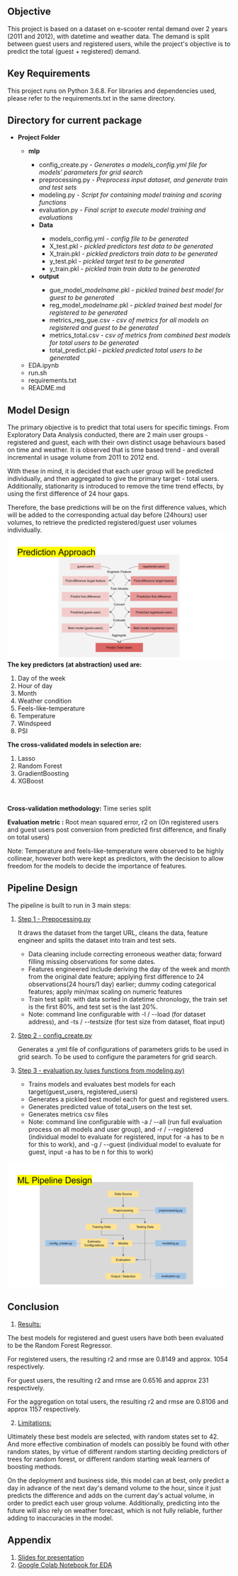 ## Objective
This project is based on a dataset on e-scooter rental demand over 2 years (2011 and 2012), with datetime and weather data. The demand is split between guest users and registered users, while the project's objective is to predict the total (guest + registered) demand.

## Key Requirements
This project runs on Python 3.6.8. For libraries and dependencies used, please refer to the requirements.txt in the same directory.

## Directory for current package
<ul>
  <li><b>Project Folder</b></li>
    <ul>
      <li><b>mlp</b></li>
        <ul>
          <li>config_create.py - <i> Generates a models_config.yml file for models' parameters for grid search</i></li>
          <li>preprocessing.py - <i> Preprocess input dataset, and generate train and test sets</i></li>
          <li>modeling.py - <i> Script for containing model training and scoring functions</i> </li>
          <li>evaluation.py - <i> Final script to execute model training and evaluations</i> </li>
          <li><b>Data</b></li>
            <ul>
              <li>models_config.yml - <i>config file to be generated</i></li>
              <li>X_test.pkl - <i>pickled predictors test data to be generated</i></li>
              <li>X_train.pkl - <i>pickled predictors train data to be generated</i></li>
              <li>y_test.pkl - <i>pickled target test to be generated</i></li>
              <li>y_train.pkl - <i>pickled train train data to be generated</i></li>
            </ul>
          <li><b>output</b></li>
          <ul>
            <li>gue_model_<i>modelname</i>.pkl - <i>pickled trained best model for guest to be generated</i></li>
            <li>reg_model_<i>modelname</i>.pkl - <i>pickled trained best model for registered to be generated</i></li>
            <li>metrics_reg_gue.csv - <i>csv of metrics for all models on registered and guest to be generated</i></li>
            <li>metrics_total.csv - <i>csv of metrics from combined best models for total users to be generated</i></li>
            <li>total_predict.pkl - <i>pickled predicted total users to be generated</i></li>
          </ul>
        </ul>
      <li>EDA.ipynb</li>
      <li>run.sh</li>
      <li>requirements.txt</li>
      <li>README.md</li>
    </ul>
</ul>

## Model Design
The primary objective is to predict that total users for specific timings. From Exploratory Data Analysis conducted, there are 2 main user groups - registered and guest, each with their own distinct usage behaviours based on time and weather. It is observed that is time based trend - and overall incremental in usage volume from 2011 to 2012 end.

With these in mind, it is decided that each user group will be predicted individually, and then aggregated to give the primary target - total users.
Additionally, stationarity is introduced to remove the time trend effects, by using the first difference of 24 hour gaps.

Therefore, the base predictions will be on the first difference values, which will be added to the corresponding actual day before (24hours) user volumes, to retrieve the predicted registered/guest user volumes individually.
<img src="./asset/predapproach.JPG" alt="prediction approach"></img>
<b>The key predictors (at abstraction) used are:</b>
1. Day of the week
2. Hour of day
3. Month
3. Weather condition
4. Feels-like-temperature
5. Temperature
6. Windspeed
7. PSI

<b>The cross-validated models in selection are:</b>
1. Lasso
2. Random Forest
3. GradientBoosting
4. XGBoost
<br>

<b>Cross-validation methodology:</b> Time series split
<br>

<b>Evaluation metric :</b> Root mean squared error, r2 on (On registered users and guest users post conversion from predicted first difference, and finally on total users)

Note: Temperature and feels-like-temperature were observed to be highly collinear, however both were kept as predictors, with the decision to allow freedom for the models to decide the importance of features.

## Pipeline Design
The pipeline is built to run in 3 main steps:
1. <u>Step 1 - Prepocessing.py</u>

    It draws the dataset from the target URL, cleans the data, feature engineer and splits the dataset into train and test sets.
    - Data cleaning include correcting erroneous weather data; forward filling missing observations for some dates.
    - Features engineered include deriving the day of the week and month from the original date feature; applying first difference to 24 observations(24 hours/1 day) earlier; dummy coding categorical features; apply min/max scaling on numeric features
    - Train test split: with data sorted in datetime chronology, the train set is the first 80%, and test set is the last 20%.
    - Note: command line configurable with -l / --load (for dataset address), and -ts / --testsize (for test size from dataset, float input)
2. <u>Step 2 - config_create.py</u>

    Generates a .yml file of configurations of parameters grids to be used in grid search. To be used to configure the parameters for grid search.
3. <u>Step 3 - evaluation.py (uses functions from modeling.py) </u>

    - Trains models and evaluates best models for each target(guest_users, registered_users)
    - Generates a pickled best model each for guest and registered users.
    - Generates predicted value of total_users on the test set.
    - Generates metrics csv files
    - Note: command line configurable with -a / --all (run full evaluation process on all models and user group), and -r / --registered (individual model to evaluate for registered, input for -a has to be n for this to work), and -g / --guest (individual model to evaluate for guest, input -a has to be n for this to work)

<img src="./asset/mlpipeline.JPG" alt="ml pipeline"></img>

## Conclusion
1. <u>Results: </u>

The best models for registered and guest users have both been evaluated to be the Random Forest Regressor.

For registered users, the resulting r2 and rmse are 0.8149 and approx. 1054 respectively.

For guest users, the resulting r2 and rmse are 0.6516 and approx 231 respectively.

For the aggregation on total users, the resulting r2 and rmse are 0.8106 and approx 1157 respectively.

2. <u>Limitations: </u>

Ultimately these best models are selected, with random states set to 42. And more effective combination of models can possibly be found with other random states, by virtue of different random starting deciding predictors of trees for random forest, or different random starting weak learners of boosting methods.

On the deployment and business side, this model can at best, only predict a day in advance of the next day's demand volume to the hour, since it just predicts the difference and adds on the current day's actual volume, in order to predict each user group volume. Additionally, predicting into the future will also rely on weather forecast, which is not fully reliable, further adding to inaccuracies in the model.

## Appendix

1. [Slides for presentation](https://docs.google.com/presentation/d/1AdkCS9lyFALH0EA8BPTpSFRL7biaJQMMXZL_55JEOjo/edit?usp=sharing)
2. [Google Colab Notebook for EDA](https://colab.research.google.com/drive/1JCNGlsByr1Uurm2DR6UY3ryBE2a00Sus?usp=sharing)
